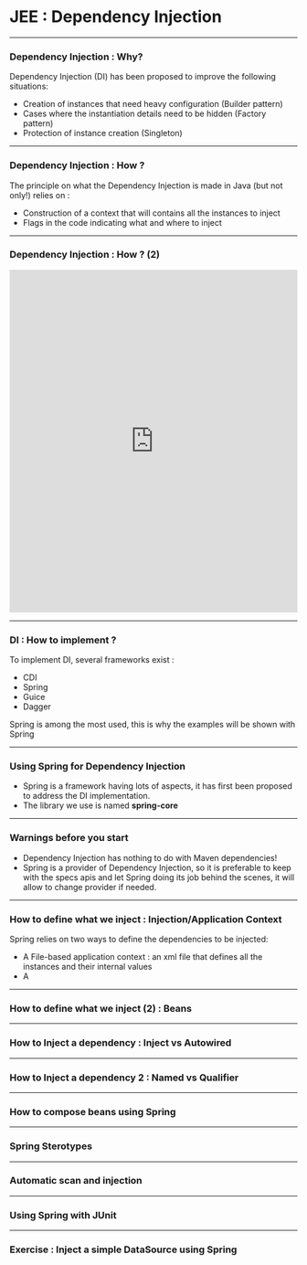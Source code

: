 # JEE : Dependency Injection

---

### Dependency Injection : Why?
Dependency Injection (DI) has been proposed to improve the following situations:
- Creation of instances that need heavy configuration (Builder pattern)
- Cases where the instantiation details need to be hidden (Factory pattern)
- Protection of instance creation (Singleton)

---

### Dependency Injection : How ?
The principle on what the Dependency Injection is made in Java (but not only!) relies on :
- Construction of a context that will contains all the instances to inject
- Flags in the code indicating what and where to inject

---

### Dependency Injection : How ? (2)

<iframe frameborder="0" style="width:100%;height:600px;" src="https://www.draw.io/?lightbox=1&highlight=0000ff&edit=_blank&layers=1&nav=1&title=dependency-injection.html#R7VpLk9o4EP41VCWHmbJsY%2BPjQCaPqk1tqjjs5qjBwjgRliPLPPLr07LkFzIsD5PJDsMF1Gq1Wt3qr1tdDJzJcvOB43TxmYWEDmwr3AycdwPbRo7nwpekbBXF9x1FiHgcaqaaMI1%2FEk20NDWPQ5K1GAVjVMRpmzhjSUJmokXDnLN1m23OaHvXFEfEIExnmJrUf%2BJQLBR1ZPs1%2FSOJo0W5M%2FICNfOEZ98jzvJE7zewnXnxUdNLXMrSB80WOGTrBsl5HDgTzphQv5abCaHStqXZ1Lr3e2YrvTlJxFELtB4rTHNSquxRWDt%2BkuqJrTaJ9yOXOo3nLBF3WeGwB2BAQbqpJ%2BFXpL%2BVCP4q4yXL%2BD9SntN2E4qzDHBNi4KwfOpXRbu12C6AiMhQt2B6vYgFmaZ4JmfXANxAW4glhRGCn5ng7DuZMMp4sdoJPN%2FBXjVTAqGt1dGojQI9bqy0io%2Bkx5Q26ASFQ%2BJXmq4IF2SzF7lQhYeQZwhbEsG3wKIXuK6GLp1iAITVeF0DNmiiaIsGWLsjTcQ6SUSV7Boo4YfGyj24iQxjkxBSiB4yLhYsYgmmjzV1PMv5qvCGNHfbNw0%2FkE0s%2FpXk%2BwCV46%2FF2EVDPf5CeAw6E66Xg834Vi0alsOveu4bEWKrnYVzwYBUq%2FcXY6ne91ifqoPL0x72HBiH5XymuWydxTGPiOYKuv3LCcUiXrWlX%2BIr20hxn5JvUDXELAHyBI5JNuKM%2BCsCbycE33wmS8a3b3sSZ14ySqEGkpcJKodUEmeU5eGx0X0ohnuISdtvx6RnGSGJgo6QRE4PIekYbu6I0cp8%2F2EunKWqrpzHGxmkO%2FZzuvDSsjxPod5u5DTopcW9cqyVQ31AYtv6TjA0zD%2FssP6wB%2BN7vwEOS%2FC7BNjsLvdcBGzuhSiml35hMWxSR9LIafkSIbstQgGpXlX76YFzvG2wpZIh278Psoed%2B9RuVxLrS1Cd8ah74R7E3p5QsmcIn0JyxRQYw6vBeAnecLcwpYSyiOMlMKaNvN6aayT8k%2Bu46oKfX8f1D072yAQn5HegU8l3CTr5xi20byw1IKtt%2FsDMzNdKDYFh%2FDKqwnjVGVYymO8gAqNExRUlcwlZxT20TnqsZSlOenjynS9iJl98MPsw8CtxXc8%2BoCldDXJhpDb1Buy2%2Fw3%2Far0jRLiWSrM3Y7Sp4HESFXvyJX6xxzwYFi%2FomP67E8%2B1p75KmDgio9dN%2B79zQeOE%2FOGV1GinlHLNzhfqyubI66PzZbZTnBsrpoZe2wHVI%2Bo3VFPIbHO4N2Z%2Bf6eWdS3z%2Fl%2FN%2FEPD%2FHnR0b9S96Pv5i3FT4SOK7wrWRImQe%2FMDgjSF%2FCI3q72oHVvOU67wXHnasue2zgpWdh8nhFh%2BPS0tgUy%2Bxbn5c7D%2BdEo%2BNqPhvHzPRpOKjyutlvzdJIbF8UIiLMSspavqjdvn9cczf3wPdz%2B90X5%2BSep9Swl41GKvRZ5JxR5rnfFIg%2BG9V9OFFzW%2F%2BtxHn8B"></iframe>

---

### DI : How to implement ?
To implement DI, several frameworks exist :
- CDI
- Spring
- Guice
- Dagger

Spring is among the most used, this is why the examples will be shown with Spring

---

### Using Spring for Dependency Injection

- Spring is a framework having lots of aspects, it has first been proposed to address the DI implementation.
- The library we use is named **spring-core**

---

### Warnings before you start

- Dependency Injection has nothing to do with Maven dependencies!
- Spring is a provider of Dependency Injection, so it is preferable to keep with the specs apis and let Spring doing its job behind the scenes, it will allow to change provider if needed.

---
### How to define what we inject : Injection/Application Context

Spring relies on two ways to define the dependencies to be injected:
- A File-based application context : an xml file that defines all the instances and their internal values
- A 

---
### How to define what we inject (2) : Beans

---

### How to Inject a dependency : Inject vs Autowired

---
### How to Inject a dependency 2 : Named vs Qualifier


---
### How to compose beans using Spring


---
### Spring Sterotypes


---
### Automatic scan and injection

---
### Using Spring with JUnit

---
### Exercise : Inject a simple DataSource using Spring
 




 
